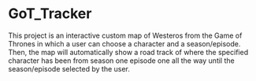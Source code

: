 # GoT_Tracker
This project is an interactive custom map of Westeros from the Game of Thrones in which a user can choose a character and a season/episode. Then, the map will automatically show a road track of where the specified character has been from season one episode one all the way until the season/episode selected by the user.
